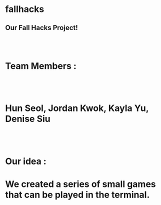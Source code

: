 # fallhacks

<h2>Our Fall Hacks Project!<h2>
<br>
<h1>Team Members : <h1><br>
<p>Hun Seol, Jordan Kwok, Kayla Yu, Denise Siu<p>
<br>
<h1>Our idea : <h1>
<p>We created a series of small games that can be played in the terminal.<p>
<br> 
